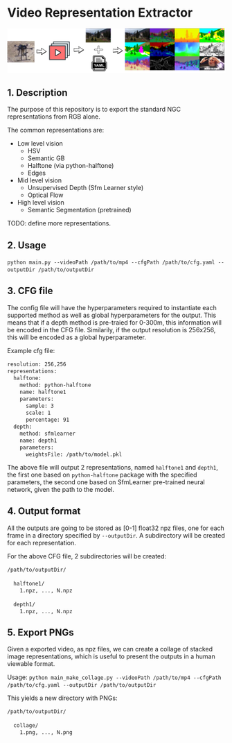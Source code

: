 # Video Representation Extractor

![logo](logo.png)

## 1. Description
The purpose of this repository is to export the standard NGC representations from RGB alone.

The common representations are:
  - Low level vision
    - HSV
    - Semantic GB
    - Halftone (via python-halftone)
    - Edges
  - Mid level vision
    - Unsupervised Depth (Sfm Learner style)
    - Optical Flow
  - High level vision
    - Semantic Segmentation (pretrained)

TODO: define more representations.

## 2. Usage

`python main.py --videoPath /path/to/mp4 --cfgPath /path/to/cfg.yaml --outputDir /path/to/outputDir`

## 3. CFG file
The config file will have the hyperparameters required to instantiate each supported method as well as global hyperparameters for the output. This means that if a depth method is pre-traied for 0-300m, this information will be encoded in the CFG file. Similarily, if the output resolution is 256x256, this will be encoded as a global hyperparameter.

Example cfg file:
```
resolution: 256,256
representations:
  halftone:
    method: python-halftone
    name: halftone1
    parameters:
      sample: 3
      scale: 1
      percentage: 91
  depth:
    method: sfmlearner
    name: depth1
    parameters:
      weightsFile: /path/to/model.pkl
```

The above file will output 2 representations, named `halftone1` and `depth1`, the first one based on `python-halftone` package with the specified parameters, the second one based on SfmLearner pre-trained neural network, given the path to the model.

## 4. Output format
All the outputs are going to be stored as [0-1] float32 npz files, one for each frame in a directory specified by `--outputDir`. A subdirectory will be created for each representation.

For the above CFG file, 2 subdirectories will be created:
```
/path/to/outputDir/
  
  halftone1/
    1.npz, ..., N.npz
  
  depth1/
    1.npz, ..., N.npz
```

## 5. Export PNGs
Given a exported video, as npz files, we can create a collage of stacked image representations, which is useful to present the outputs in a human viewable format.

Usage:
`python main_make_collage.py --videoPath /path/to/mp4 --cfgPath /path/to/cfg.yaml --outputDir /path/to/outputDir`

This yields a new directory with PNGs:
```
/path/to/outputDir/

  collage/
    1.png, ..., N.png
```
